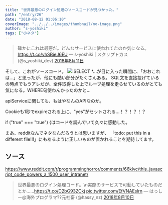 ```yaml
---
title: "世界最悪のログイン処理のソースコードが見つかった。"
path: "/entry/26"
date: "2018-08-12 01:06:10"
coverImage: "../../../images/thumbnail/no-image.png"
author: "s-yoshiki"
tags: ["小ネタ"]
---
```

<blockquote class="twitter-tweet" data-lang="ja"><p lang="ja" dir="ltr">確かにこれは最悪だ。どんなサービスに使われてたのか気になる。<a href="https://t.co/vhSBieJ6EU">https://t.co/vhSBieJ6EU</a>
&mdash; s-yoshiki | スクリプトカス (@s_yoshiki_dev) <a href="https://twitter.com/s_yoshiki_dev/status/1028297331345485824?ref_src=twsrc%5Etfw">2018年8月11日</a></blockquote>

<script async src="https://platform.twitter.com/widgets.js" charset="utf-8"></script>
そして、これがソースコード。
<img src="https://i.redd.it/auvi7ijfursy.png">
SELECT *...が目に入った瞬間に、「おおこれは...」と思ったが、他にも酷い部分がたくさんある。
SQL文を直接投げているの時点でもうアレだが、全件取得した上でループ処理を走らせているのがとても気になる。WHERE句使わんかったのかと...

apiServiceに関しても、もはやなんのAPIなのか。

Cookieも1秒でexpireされる上に、"yes"がセットされる...！？！？！？

if ("true" === "true") {はコードを読んでいて久々に感動した。

まあ、redditなんでネタなんだろうとは思いますが、
「todo: put this in a different file!!!」にもあるように正しいものが置かれることを期待してます。

## ソース

<a href="https://www.reddit.com/r/programminghorror/comments/66klvc/this_javascript_code_powers_a_1500_user_intranet/">https://www.reddit.com/r/programminghorror/comments/66klvc/this_javascript_code_powers_a_1500_user_intranet/</a>

<blockquote class="twitter-tweet" data-lang="ja"><p lang="ja" dir="ltr">世界最悪のログイン処理コード。\n実際のサービスで可動していたものだとか……<a href="https://t.co/C2bG93ZCkj">https://t.co/C2bG93ZCkj</a> <a href="https://t.co/EfVNAEslrn">pic.twitter.com/EfVNAEslrn</a>
&mdash; はっしー@海外プログラマ??元社畜 (@hassy_nz) <a href="https://twitter.com/hassy_nz/status/1027890455940198400?ref_src=twsrc%5Etfw">2018年8月10日</a></blockquote>

<script async src="https://platform.twitter.com/widgets.js" charset="utf-8"></script>